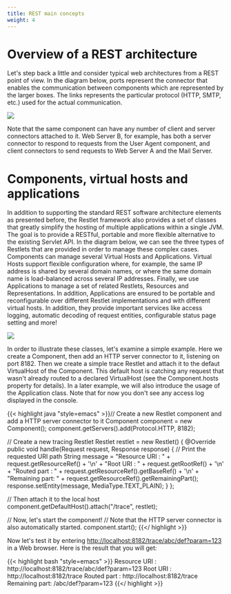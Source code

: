 ```yaml
---
title: REST main concepts
weight: 4
---
```

# Overview of a REST architecture

Let's step back a little and consider typical web architectures from a
REST point of view. In the diagram below, ports represent the connector
that enables the communication between components which are represented
by the larger boxes. The links represents the particular protocol (HTTP,
SMTP, etc.) used for the actual communication.

![](../images/tutorial04.png)

Note that the same component can have any number of client and server
connectors attached to it. Web Server B, for example, has both a server
connector to respond to requests from the User Agent component, and
client connectors to send requests to Web Server A and the Mail Server.

# Components, virtual hosts and applications

In addition to supporting the standard REST software architecture
elements as presented before, the Restlet framework also provides a set
of classes that greatly simplify the hosting of multiple applications
within a single JVM. The goal is to provide a RESTful, portable and more
flexible alternative to the existing Servlet API. In the diagram below,
we can see the three types of Restlets that are provided in order to
manage these complex cases. Components can manage several Virtual Hosts
and Applications. Virtual Hosts support flexible configuration where,
for example, the same IP address is shared by several domain names, or
where the same domain name is load-balanced across several IP addresses.
Finally, we use Applications to manage a set of related Restlets,
Resources and Representations. In addition, Applications are ensured to
be portable and reconfigurable over different Restlet implementations
and with different virtual hosts. In addition, they provide important
services like access logging, automatic decoding of request entities,
configurable status page setting and more!

![](../images/tutorial05.png)

In order to illustrate these classes, let's examine a simple example.
Here we create a Component, then add an HTTP server connector to it,
listening on port 8182. Then we create a simple trace Restlet and attach
it to the defaut VirtualHost of the Component. This default host is
catching any request that wasn't already routed to a declared
VirtualHost (see the Component.hosts property for details). In a later
example, we will also introduce the usage of the Application class. Note
that for now you don't see any access log displayed in the console.

{{< highlight java "style=emacs" >}}// Create a new Restlet component and add a HTTP server connector to it
Component component = new Component();
component.getServers().add(Protocol.HTTP, 8182);

// Create a new tracing Restlet
Restlet restlet = new Restlet() {
    @Override
    public void handle(Request request, Response response) {
        // Print the requested URI path
        String message = "Resource URI  : " + request.getResourceRef()
                + '\n' + "Root URI      : " + request.getRootRef()
                + '\n' + "Routed part   : "
                + request.getResourceRef().getBaseRef() + '\n'
                + "Remaining part: "
                + request.getResourceRef().getRemainingPart();
        response.setEntity(message, MediaType.TEXT_PLAIN);
    }
};

// Then attach it to the local host
component.getDefaultHost().attach("/trace", restlet);

// Now, let's start the component!
// Note that the HTTP server connector is also automatically started.
component.start();
{{</ highlight >}}

Now let's test it by entering
<http://localhost:8182/trace/abc/def?param=123> in a Web browser. Here
is the result that you will get:

{{< highlight bash "style=emacs" >}}    Resource URI  : http://localhost:8182/trace/abc/def?param=123
    Root URI      : http://localhost:8182/trace
    Routed part   : http://localhost:8182/trace
    Remaining part: /abc/def?param=123
{{</ highlight >}}
